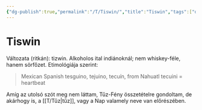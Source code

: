 ```yaml
---
{"dg-publish":true,"permalink":"/T/Tiswin/","title":"Tiswin","tags":["dg_uploaded"],"created":"2023-11-05T03:13","updated":"2023-11-05T03:13"}
---
```



# Tiswin

Változata (ritkán): tizwin. Alkoholos ital indiánoknál; nem whiskey-féle, hanem sörfőzet. Etimológiája szerint:  
> Mexican Spanish tesguino, tejuino, tecuín, from Nahuatl tecuini = heartbeat  

Amíg az utolsó szót meg nem láttam, Tűz-Fény összetételre gondoltam, de akárhogy is, a [[T/Tűz\|tűz]], vagy a Nap valamely neve van előrészében.  
